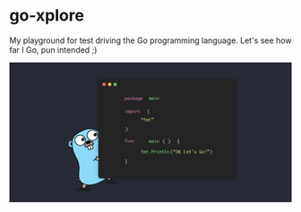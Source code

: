 # go-xplore
My playground for test driving the Go programming language. Let's see how far I Go, pun intended ;)

![go-image](screenshot/go_image.png)
